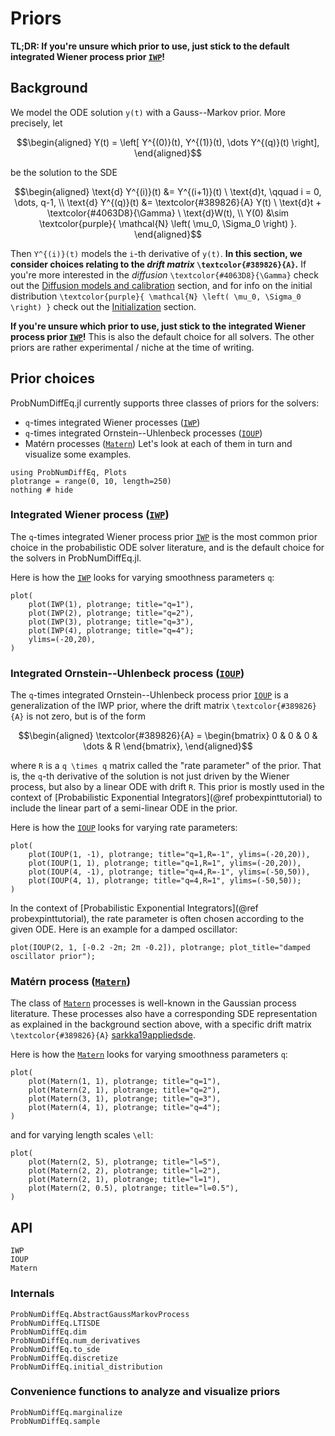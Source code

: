 # Priors

**TL;DR: If you're unsure which prior to use, just stick to the default integrated Wiener process prior [`IWP`](@ref)!**

## Background

We model the ODE solution ``y(t)`` with a Gauss--Markov prior.
More precisely, let
```math
\begin{aligned}
Y(t) = \left[ Y^{(0)}(t), Y^{(1)}(t), \dots Y^{(q)}(t) \right],
\end{aligned}
```
be the solution to the SDE
```math
\begin{aligned}
\text{d} Y^{(i)}(t) &= Y^{(i+1)}(t) \ \text{d}t, \qquad i = 0, \dots, q-1, \\
\text{d} Y^{(q)}(t) &= \textcolor{#389826}{A} Y(t) \ \text{d}t + \textcolor{#4063D8}{\Gamma} \ \text{d}W(t), \\
Y(0) &\sim \textcolor{purple}{ \mathcal{N} \left( \mu_0, \Sigma_0 \right) }.
\end{aligned}
```
Then ``Y^{(i)}(t)`` models the ``i``-th derivative of ``y(t)``.
**In this section, we consider choices relating to the _drift matrix_ ``\textcolor{#389826}{A}``.**
If you're more interested in the _diffusion_ ``\textcolor{#4063D8}{\Gamma}`` check out the [Diffusion models and calibration](@ref) section,
and for info on the initial distribution ``\textcolor{purple}{ \mathcal{N} \left( \mu_0, \Sigma_0 \right) }`` check out the [Initialization](@ref) section.

**If you're unsure which prior to use, just stick to the integrated Wiener process prior [`IWP`](@ref)!**
This is also the default choice for all solvers.
The other priors are rather experimental / niche at the time of writing.

## Prior choices

ProbNumDiffEq.jl currently supports three classes of priors for the solvers:
- ``q``-times integrated Wiener processes ([`IWP`](@ref))
- ``q``-times integrated Ornstein--Uhlenbeck processes ([`IOUP`](@ref))
- Matérn processes ([`Matern`](@ref))
Let's look at each of them in turn and visualize some examples.

```@example priors
using ProbNumDiffEq, Plots
plotrange = range(0, 10, length=250)
nothing # hide
```

### Integrated Wiener process ([`IWP`](@ref))
The ``q``-times integrated Wiener process prior [`IWP`](@ref) is the most common prior choice in the probabilistic ODE solver literature,
and is the default choice for the solvers in ProbNumDiffEq.jl.

Here is how the [`IWP`](@ref) looks for varying smoothness parameters ``q``:
```@example priors
plot(
    plot(IWP(1), plotrange; title="q=1"),
    plot(IWP(2), plotrange; title="q=2"),
    plot(IWP(3), plotrange; title="q=3"),
    plot(IWP(4), plotrange; title="q=4");
    ylims=(-20,20),
)
```


### Integrated Ornstein--Uhlenbeck process ([`IOUP`](@ref))
The ``q``-times integrated Ornstein--Uhlenbeck process prior [`IOUP`](@ref) is a generalization of the IWP prior,
where the drift matrix ``\textcolor{#389826}{A}`` is not zero, but is of the form
```math
\begin{aligned}
\textcolor{#389826}{A} = \begin{bmatrix} 0 & 0 & 0 & \dots & R \end{bmatrix},
\end{aligned}
```
where ``R`` is a ``q \times q`` matrix called the "rate parameter" of the prior.
That is, the ``q``-th derivative of the solution is not just driven by the Wiener process, but also by a linear ODE with drift ``R``.
This prior is mostly used in the context of [Probabilistic Exponential Integrators](@ref probexpinttutorial) to include the linear part of a semi-linear ODE in the prior.

Here is how the [`IOUP`](@ref) looks for varying rate parameters:
```@example priors
plot(
    plot(IOUP(1, -1), plotrange; title="q=1,R=-1", ylims=(-20,20)),
    plot(IOUP(1, 1), plotrange; title="q=1,R=1", ylims=(-20,20)),
    plot(IOUP(4, -1), plotrange; title="q=4,R=-1", ylims=(-50,50)),
    plot(IOUP(4, 1), plotrange; title="q=4,R=1", ylims=(-50,50));
)
```

In the context of [Probabilistic Exponential Integrators](@ref probexpinttutorial), the rate parameter is often chosen according to the given ODE.
Here is an example for a damped oscillator:
```@example priors
plot(IOUP(2, 1, [-0.2 -2π; 2π -0.2]), plotrange; plot_title="damped oscillator prior");
```

### Matérn process ([`Matern`](@ref))
The class of [`Matern`](@ref) processes is well-known in the Gaussian process literature.
These processes also have a corresponding SDE representation as explained in the background section above,
with a specific drift matrix ``\textcolor{#389826}{A}`` [sarkka19appliedsde](@cite).

Here is how the [`Matern`](@ref) looks for varying smoothness parameters ``q``:
```@example priors
plot(
    plot(Matern(1, 1), plotrange; title="q=1"),
    plot(Matern(2, 1), plotrange; title="q=2"),
    plot(Matern(3, 1), plotrange; title="q=3"),
    plot(Matern(4, 1), plotrange; title="q=4");
)
```
and for varying length scales ``\ell``:
```@example priors
plot(
    plot(Matern(2, 5), plotrange; title="l=5"),
    plot(Matern(2, 2), plotrange; title="l=2"),
    plot(Matern(2, 1), plotrange; title="l=1"),
    plot(Matern(2, 0.5), plotrange; title="l=0.5"),
)
```

## API
```@docs
IWP
IOUP
Matern
```

### Internals
```@docs
ProbNumDiffEq.AbstractGaussMarkovProcess
ProbNumDiffEq.LTISDE
ProbNumDiffEq.dim
ProbNumDiffEq.num_derivatives
ProbNumDiffEq.to_sde
ProbNumDiffEq.discretize
ProbNumDiffEq.initial_distribution
```

### Convenience functions to analyze and visualize priors
```@docs
ProbNumDiffEq.marginalize
ProbNumDiffEq.sample
```
